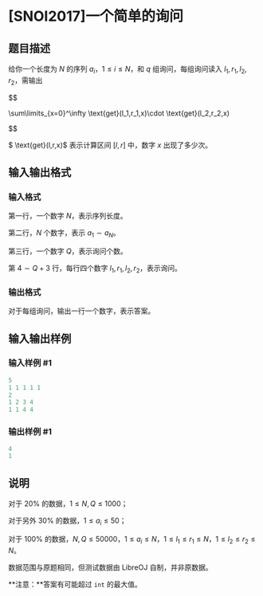# [SNOI2017]一个简单的询问

## 题目描述

给你一个长度为 $N$ 的序列 $a_i$，$1\leq i\leq N$，和 $q$ 组询问，每组询问读入 $l_1,r_1,l_2,r_2$，需输出

$$

\sum\limits_{x=0}^\infty \text{get}(l_1,r_1,x)\cdot \text{get}(l_2,r_2,x)

$$

$ \text{get}(l,r,x)$ 表示计算区间 $[l,r]$ 中，数字 $x$ 出现了多少次。

## 输入输出格式

### 输入格式

第一行，一个数字 $N$，表示序列长度。

第二行，$N$ 个数字，表示 $a_1\sim a_N$。

第三行，一个数字 $Q$，表示询问个数。

第 $4\sim Q+3$ 行，每行四个数字 $l_1,r_1,l_2,r_2$，表示询问。

### 输出格式

对于每组询问，输出一行一个数字，表示答案。

## 输入输出样例

### 输入样例 #1

```cpp
5
1 1 1 1 1
2
1 2 3 4
1 1 4 4
```


### 输出样例 #1

```cpp
4
1
```


## 说明

对于 $20\%$ 的数据，$1\leq N,Q\leq 1000$；

对于另外 $30\%$ 的数据，$1\leq a_i\leq 50$；

对于 $100\%$ 的数据，$N,Q\leq 50000$，$1\leq a_i\leq N$，$1\leq l_1\leq r_1\leq N$，$1\leq l_2\leq r_2\leq N$。

数据范围与原题相同，但测试数据由 LibreOJ 自制，并非原数据。

**注意：**答案有可能超过 `int` 的最大值。

